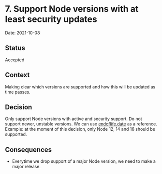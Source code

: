 # 7. Support Node versions with at least security updates

Date: 2021-10-08

## Status

Accepted

## Context

Making clear which versions are supported and how this will be updated as time passes.

## Decision

Only support Node versions with active and security support. Do not support newer, unstable versions.
We can use [endoflife.date](https://endoflife.date/nodejs) as a reference. Example: at the moment
of this decision, only Node 12, 14 and 16 should be supported.

## Consequences

- Everytime we drop support of a major Node version, we need to make a major release.
